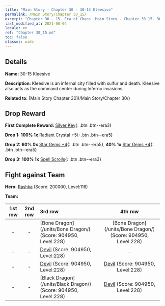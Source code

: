 ```yaml
---
title: "Main Story - Chapter 30 - 30-15 Kleesive"
permalink: /Main Story/Chapter 30_15/
excerpt: "Chapter 30 - 15. Era of Chaos  Main Story - Chapter 30_15. 30-15 Kleesive"
last_modified_at: 2021-08-04
locale: en
ref: "Chapter 30_15.md"
toc: false
classes: wide
---
```


## Details

 **Name:** 30-15 Kleesive

 **Description:** Kleesive is an infernal city filled with sulfur and death. Kleesive also acts as the command center during Inferno invasions.

 **Related to:** [Main Story Chapter 30](/Main Story/Chapter 30/)

## Drop Reward

 **First Complete Reward:** [Silver Key](/Items/con_693/){: .btn .btn--era3}

 **Drop 1:** **100% 1x** [Radiant Crystal +5](/Items/mat_101/){: .btn .btn--era5}

 **Drop 2:** **60% 0x** [Star Gems +4](/Items/mat_93/){: .btn .btn--era5}, **40% 1x** [Star Gems +4](/Items/mat_93/){: .btn .btn--era5}

 **Drop 3:** **100% 1x** [Spell Scrolls](/Items/con_694/){: .btn .btn--era3}


## Fight against Team
 **Hero:** [Rashka](/heroes/Rashka/) (Score: 200000, Level:116)

 **Team:**


  | 1st row | 2nd row | 3rd row | 4th row |
  |:----:|:----:|:----|:----:|
  | - | - | [Bone Dragon](/units/Bone Dragon/) (Score: 904950, Level:228)  | [Bone Dragon](/units/Bone Dragon/) (Score: 904950, Level:228)  |
  | - | - | [Devil](/units/Devil/) (Score: 904950, Level:228)  | - |
  | - | - | [Devil](/units/Devil/) (Score: 904950, Level:228)  | [Devil](/units/Devil/) (Score: 904950, Level:228)  |
  | - | - | [Black Dragon](/units/Black Dragon/) (Score: 904950, Level:228)  | [Devil](/units/Devil/) (Score: 904950, Level:228)  |


